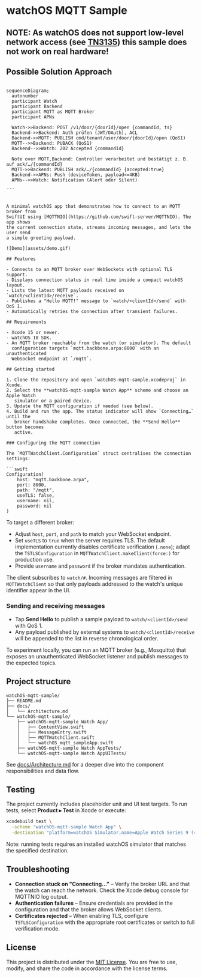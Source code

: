 # watchOS MQTT Sample

## NOTE: As watchOS does not support low-level network access (see [TN3135](https://developer.apple.com/documentation/technotes/tn3135-low-level-networking-on-watchos?utm_source=chatgpt.com)) this sample does not work on real hardware!

## Possible Solution Approach

```mermaid

sequenceDiagram;
  autonumber
  participant Watch
  participant Backend
  participant MQTT as MQTT Broker
  participant APNs

  Watch->>Backend: POST /v1/door/{doorId}/open {commandId, ts}
  Backend->>Backend: Auth prüfen (JWT/OAuth), ACL
  Backend->>MQTT: PUBLISH cmd/tenant/user/door/{doorId}/open (QoS1)
  MQTT-->>Backend: PUBACK (QoS1)
  Backend-->>Watch: 202 Accepted {commandId}

  Note over MQTT,Backend: Controller verarbeitet und bestätigt z. B. auf ack/…/{commandId}
  MQTT->>Backend: PUBLISH ack/…/{commandId} {accepted:true}
  Backend->>APNs: Push (deviceToken, payload<=4KB)
  APNs-->>Watch: Notification (Alert oder Silent)

´´´


A minimal watchOS app that demonstrates how to connect to an MQTT broker from
SwiftUI using [MQTTNIO](https://github.com/swift-server/MQTTNIO). The app shows
the current connection state, streams incoming messages, and lets the user send
a simple greeting payload.

![Demo](assets/demo.gif)

## Features

- Connects to an MQTT broker over WebSockets with optional TLS support.
- Displays connection status in real time inside a compact watchOS layout.
- Lists the latest MQTT payloads received on `watch/<clientId>/receive`.
- Publishes a "Hello MQTT!" message to `watch/<clientId>/send` with QoS 1.
- Automatically retries the connection after transient failures.

## Requirements

- Xcode 15 or newer.
- watchOS 10 SDK.
- An MQTT broker reachable from the watch (or simulator). The default
  configuration targets `mqtt.backbone.arpa:8000` with an unauthenticated
  WebSocket endpoint at `/mqtt`.

## Getting started

1. Clone the repository and open `watchOS-mqtt-sample.xcodeproj` in Xcode.
2. Select the **watchOS-mqtt-sample Watch App** scheme and choose an Apple Watch
   simulator or a paired device.
3. Update the MQTT configuration if needed (see below).
4. Build and run the app. The status indicator will show `Connecting…` until the
   broker handshake completes. Once connected, the **Send Hello** button becomes
   active.

### Configuring the MQTT connection

The `MQTTWatchClient.Configuration` struct centralises the connection settings:

```swift
Configuration(
    host: "mqtt.backbone.arpa",
    port: 8000,
    path: "/mqtt",
    useTLS: false,
    username: nil,
    password: nil
)
```

To target a different broker:

- Adjust `host`, `port`, and `path` to match your WebSocket endpoint.
- Set `useTLS` to `true` when the server requires TLS. The default
  implementation currently disables certificate verification (`.none`); adapt
  the `TSTLSConfiguration` in `MQTTWatchClient.makeClient(force:)` for production
  use.
- Provide `username` and `password` if the broker mandates authentication.

The client subscribes to `watch/#`. Incoming messages are filtered in
`MQTTWatchClient` so that only payloads addressed to the watch's unique
identifier appear in the UI.

### Sending and receiving messages

- Tap **Send Hello** to publish a sample payload to
  `watch/<clientId>/send` with QoS 1.
- Any payload published by external systems to `watch/<clientId>/receive` will
  be appended to the list in reverse chronological order.

To experiment locally, you can run an MQTT broker (e.g., Mosquitto) that exposes
an unauthenticated WebSocket listener and publish messages to the expected
topics.

## Project structure

```
watchOS-mqtt-sample/
├── README.md
├── docs/
│   └── Architecture.md
└── watchOS-mqtt-sample/
    ├── watchOS-mqtt-sample Watch App/
    │   ├── ContentView.swift
    │   ├── MessageEntry.swift
    │   ├── MQTTWatchClient.swift
    │   └── watchOS_mqtt_sampleApp.swift
    ├── watchOS-mqtt-sample Watch AppTests/
    └── watchOS-mqtt-sample Watch AppUITests/
```

See [docs/Architecture.md](docs/Architecture.md) for a deeper dive into the
component responsibilities and data flow.

## Testing

The project currently includes placeholder unit and UI test targets. To run
tests, select **Product ▸ Test** in Xcode or execute:

```bash
xcodebuild test \
  -scheme "watchOS-mqtt-sample Watch App" \
  -destination "platform=watchOS Simulator,name=Apple Watch Series 9 (45mm)"
```

Note: running tests requires an installed watchOS simulator that matches the
specified destination.

## Troubleshooting

- **Connection stuck on "Connecting…"** – Verify the broker URL and that the
  watch can reach the network. Check the Xcode debug console for MQTTNIO log
  output.
- **Authentication failures** – Ensure credentials are provided in the
  configuration and that the broker allows WebSocket clients.
- **Certificates rejected** – When enabling TLS, configure
  `TSTLSConfiguration` with the appropriate root certificates or switch to full
  verification mode.

## License

This project is distributed under the [MIT License](LICENSE.md). You are free
to use, modify, and share the code in accordance with the license terms.
